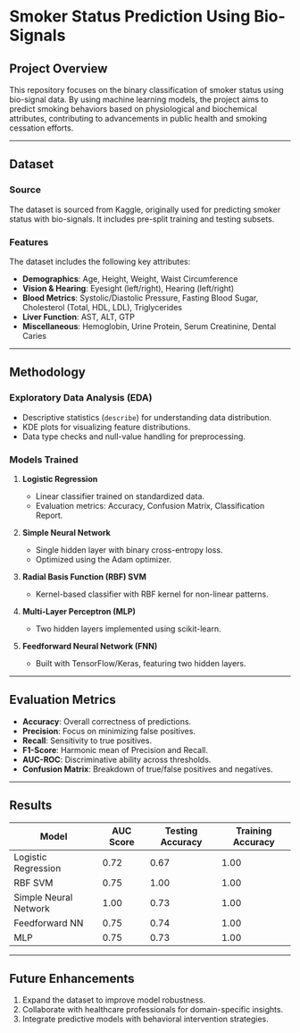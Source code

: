 # Smoker Status Prediction Using Bio-Signals  

## Project Overview  
This repository focuses on the binary classification of smoker status using bio-signal data. By using machine learning models, the project aims to predict smoking behaviors based on physiological and biochemical attributes, contributing to advancements in public health and smoking cessation efforts.  

---

## Dataset  
### Source  
The dataset is sourced from Kaggle, originally used for predicting smoker status with bio-signals. It includes pre-split training and testing subsets.  

### Features  
The dataset includes the following key attributes:  
- **Demographics**: Age, Height, Weight, Waist Circumference  
- **Vision & Hearing**: Eyesight (left/right), Hearing (left/right)  
- **Blood Metrics**: Systolic/Diastolic Pressure, Fasting Blood Sugar, Cholesterol (Total, HDL, LDL), Triglycerides  
- **Liver Function**: AST, ALT, GTP  
- **Miscellaneous**: Hemoglobin, Urine Protein, Serum Creatinine, Dental Caries  

---

## Methodology  
### Exploratory Data Analysis (EDA)  
- Descriptive statistics (`describe`) for understanding data distribution.  
- KDE plots for visualizing feature distributions.  
- Data type checks and null-value handling for preprocessing.  

### Models Trained  
1. **Logistic Regression**  
   - Linear classifier trained on standardized data.  
   - Evaluation metrics: Accuracy, Confusion Matrix, Classification Report.  

2. **Simple Neural Network**  
   - Single hidden layer with binary cross-entropy loss.  
   - Optimized using the Adam optimizer.  

3. **Radial Basis Function (RBF) SVM**  
   - Kernel-based classifier with RBF kernel for non-linear patterns.  

4. **Multi-Layer Perceptron (MLP)**  
   - Two hidden layers implemented using scikit-learn.  

5. **Feedforward Neural Network (FNN)**  
   - Built with TensorFlow/Keras, featuring two hidden layers.  

---

## Evaluation Metrics  
- **Accuracy**: Overall correctness of predictions.  
- **Precision**: Focus on minimizing false positives.  
- **Recall**: Sensitivity to true positives.  
- **F1-Score**: Harmonic mean of Precision and Recall.  
- **AUC-ROC**: Discriminative ability across thresholds.  
- **Confusion Matrix**: Breakdown of true/false positives and negatives.  

---

## Results  
| Model                  | AUC Score | Testing Accuracy | Training Accuracy |  
|------------------------|-----------|------------------|-------------------|  
| Logistic Regression    | 0.72      | 0.67             | 1.00              |  
| RBF SVM                | 0.75      | 1.00             | 1.00              |  
| Simple Neural Network  | 1.00      | 0.73             | 1.00              |  
| Feedforward NN         | 0.75      | 0.74             | 1.00              |  
| MLP                    | 0.75      | 0.73             | 1.00              |  

---

## Future Enhancements  
1. Expand the dataset to improve model robustness.  
2. Collaborate with healthcare professionals for domain-specific insights.  
3. Integrate predictive models with behavioral intervention strategies.  
